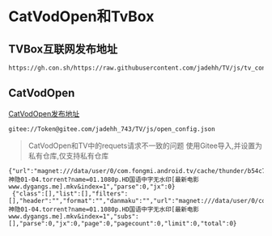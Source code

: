 # CatVodOpen和TvBox

## TVBox互联网发布地址

```bash
https://gh.con.sh/https://raw.githubusercontent.com/jadehh/TV/js/tv_config.json
```

## CatVodOpen

[CatVodOpen发布地址](https://github.com/catvod/CatVodOpen/releases)

```bash
gitee://Token@gitee.com/jadehh_743/TV/js/open_config.json
```
> CatVodOpen和TV中的requets请求不一致的问题
> 使用Gitee导入,并设置为私有仓库,仅支持私有仓库
> 


```text
{"url":"magnet:///data/user/0/com.fongmi.android.tv/cache/thunder/b54c700f397e466453655d8eb3518273/神隐01-04.torrent?name=01.1080p.HD国语中字无水印[最新电影www.dygangs.me].mkv&index=1","parse":0,"jx":0}
 {"class":[],"list":[],"filters":[],"header":"","format":"","danmaku":"","url":"magnet:///data/user/0/com.fongmi.android.tv/cache/thunder/b54c700f397e466453655d8eb3518273/神隐01-04.torrent?name=01.1080p.HD国语中字无水印[最新电影www.dygangs.me].mkv&index=1","subs":[],"parse":0,"jx":0,"page":0,"pagecount":0,"limit":0,"total":0}

```



